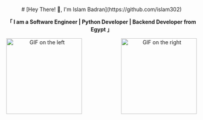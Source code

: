 

<div align="center">
  <p># [Hey There! 👋, I'm Islam Badran](https://github.com/islam302)

**「 I am a Software Engineer | Python Developer | Backend Developer from Egypt 」**</p>
  <img align="right" width="200" src="https://user-images.githubusercontent.com/65187002/144930161-2f783401-8d27-4fdf-a2f7-cc0ba32f1f1f.gif" alt="GIF on the right">
  <img align="left" width="200" src="https://user-images.githubusercontent.com/65187002/144930161-2f783401-8d27-4fdf-a2f7-cc0ba32f1f1f.gif" alt="GIF on the left">
</div>
